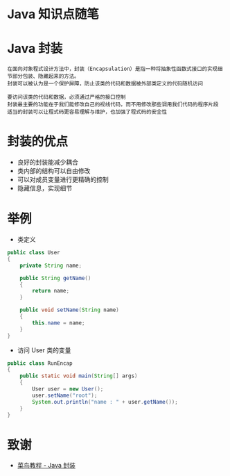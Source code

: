 # Java 知识点随笔

# Java 封装
```
在面向对象程式设计方法中，封装（Encapsulation）是指一种将抽象性函数式接口的实现细节部分包装、隐藏起来的方法。
封装可以被认为是一个保护屏障，防止该类的代码和数据被外部类定义的代码随机访问

要访问该类的代码和数据，必须通过严格的接口控制
封装最主要的功能在于我们能修改自己的视线代码，而不用修改那些调用我们代码的程序片段
适当的封装可以让程式码更容易理解与维护，也加强了程式码的安全性
```

# 封装的优点
- 良好的封装能减少耦合
- 类内部的结构可以自由修改
- 可以对成员变量进行更精确的控制
- 隐藏信息，实现细节

# 举例
- 类定义
```Java
public class User 
{
	private String name;

	public String getName()
	{
		return name;
	}

	public void setName(String name)
	{
		this.name = name;
	}
}
```

- 访问 User 类的变量
```Java
public class RunEncap
{
	public static void main(String[] args)
	{
		User user = new User();
		user.setName("root");
		System.out.println("name : " + user.getName());
	}
}
```

# 致谢
- [菜鸟教程 - Java 封装](https://www.runoob.com/java/java-encapsulation.html)